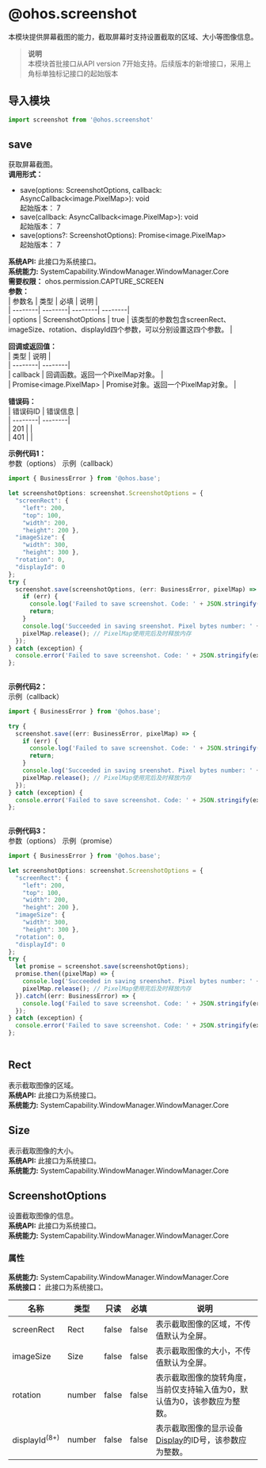 # @ohos.screenshot    
本模块提供屏幕截图的能力，截取屏幕时支持设置截取的区域、大小等图像信息。  
> **说明**   
>本模块首批接口从API version 7开始支持。后续版本的新增接口，采用上角标单独标记接口的起始版本  
  
## 导入模块  
  
```js    
import screenshot from '@ohos.screenshot'    
```  
    
## save    
获取屏幕截图。  
 **调用形式：**     
    
- save(options: ScreenshotOptions, callback: AsyncCallback\<image.PixelMap>): void    
起始版本： 7    
- save(callback: AsyncCallback\<image.PixelMap>): void    
起始版本： 7    
- save(options?: ScreenshotOptions): Promise\<image.PixelMap>    
起始版本： 7  
  
 **系统API:**  此接口为系统接口。  
 **系统能力:**  SystemCapability.WindowManager.WindowManager.Core  
 **需要权限：** ohos.permission.CAPTURE_SCREEN    
 **参数：**     
| 参数名 | 类型 | 必填 | 说明 |  
| --------| --------| --------| --------|  
| options | ScreenshotOptions | true | 该类型的参数包含screenRect、imageSize、rotation、displayId四个参数，可以分别设置这四个参数。 |  
    
 **回调或返回值：**     
| 类型 | 说明 |  
| --------| --------|  
| callback | 回调函数。返回一个PixelMap对象。 |  
| Promise<image.PixelMap> | Promise对象。返回一个PixelMap对象。 |  
    
    
 **错误码：**     
| 错误码ID | 错误信息 |  
| --------| --------|  
| 201 |  |  
| 401 |  |  
    
 **示例代码1：**   
参数（options） 示例（callback）  
```ts    
import { BusinessError } from '@ohos.base';  
  
let screenshotOptions: screenshot.ScreenshotOptions = {  
  "screenRect": {  
    "left": 200,  
    "top": 100,  
    "width": 200,  
    "height": 200 },  
  "imageSize": {  
    "width": 300,  
    "height": 300 },  
  "rotation": 0,  
  "displayId": 0  
};  
try {  
  screenshot.save(screenshotOptions, (err: BusinessError, pixelMap) => {  
    if (err) {  
      console.log('Failed to save screenshot. Code: ' + JSON.stringify(err));  
      return;  
    }  
    console.log('Succeeded in saving sreenshot. Pixel bytes number: ' + pixelMap.getPixelBytesNumber());  
    pixelMap.release(); // PixelMap使用完后及时释放内存  
  });  
} catch (exception) {  
  console.error('Failed to save screenshot. Code: ' + JSON.stringify(exception));  
};  
    
```    
  
    
 **示例代码2：**   
示例（callback）  
```ts    
import { BusinessError } from '@ohos.base';  
  
try {  
  screenshot.save((err: BusinessError, pixelMap) => {  
    if (err) {  
      console.log('Failed to save screenshot. Code: ' + JSON.stringify(err));  
      return;  
    }  
    console.log('Succeeded in saving sreenshot. Pixel bytes number: ' + pixelMap.getPixelBytesNumber());  
    pixelMap.release(); // PixelMap使用完后及时释放内存  
  });  
} catch (exception) {  
  console.error('Failed to save screenshot. Code: ' + JSON.stringify(exception));  
};  
    
```    
  
    
 **示例代码3：**   
参数（options） 示例（promise）  
```ts    
import { BusinessError } from '@ohos.base';  
  
let screenshotOptions: screenshot.ScreenshotOptions = {  
  "screenRect": {  
    "left": 200,  
    "top": 100,  
    "width": 200,  
    "height": 200 },  
  "imageSize": {  
    "width": 300,  
    "height": 300 },  
  "rotation": 0,  
  "displayId": 0  
};  
try {  
  let promise = screenshot.save(screenshotOptions);  
  promise.then((pixelMap) => {  
    console.log('Succeeded in saving sreenshot. Pixel bytes number: ' + pixelMap.getPixelBytesNumber());  
    pixelMap.release(); // PixelMap使用完后及时释放内存  
  }).catch((err: BusinessError) => {  
    console.log('Failed to save screenshot. Code: ' + JSON.stringify(err));  
  });  
} catch (exception) {  
  console.error('Failed to save screenshot. Code: ' + JSON.stringify(exception));  
};  
    
```    
  
    
## Rect    
表示截取图像的区域。  
 **系统API:**  此接口为系统接口。  
 **系统能力:**  SystemCapability.WindowManager.WindowManager.Core    
## Size    
表示截取图像的大小。  
 **系统API:**  此接口为系统接口。  
 **系统能力:**  SystemCapability.WindowManager.WindowManager.Core    
## ScreenshotOptions    
设置截取图像的信息。  
 **系统API:**  此接口为系统接口。  
 **系统能力:**  SystemCapability.WindowManager.WindowManager.Core    
### 属性    
 **系统能力:**  SystemCapability.WindowManager.WindowManager.Core    
 **系统接口：** 此接口为系统接口。    
    
| 名称 | 类型 | 只读 | 必填 | 说明 |  
| --------| --------| --------| --------| --------|  
| screenRect | Rect | false | false | 表示截取图像的区域，不传值默认为全屏。 |  
| imageSize | Size | false | false | 表示截取图像的大小，不传值默认为全屏。 |  
| rotation | number | false | false | 表示截取图像的旋转角度，当前仅支持输入值为0，默认值为0，该参数应为整数。 |  
| displayId<sup>(8+)</sup> | number | false | false | 表示截取图像的显示设备[Display](js-apis-display.md#display)的ID号，该参数应为整数。 |  
